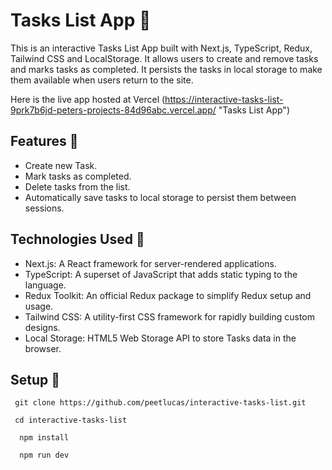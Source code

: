 # Tasks List App  📜

This is an interactive Tasks List App built with Next.js, TypeScript, Redux, Tailwind CSS and LocalStorage. It allows users to create and remove tasks and marks tasks as completed. It persists the tasks in local storage to make them available when users return to the site.

Here is the live app hosted at Vercel (https://interactive-tasks-list-9prk7b6jd-peters-projects-84d96abc.vercel.app/ "Tasks List App")

## Features :dart:

- Create new Task.
- Mark tasks as completed.
- Delete tasks from the list.
- Automatically save tasks to local storage to persist them between sessions.

## Technologies Used 🚀

- Next.js: A React framework for server-rendered applications.
- TypeScript: A superset of JavaScript that adds static typing to the language.
- Redux Toolkit: An official Redux package to simplify Redux setup and usage.
- Tailwind CSS: A utility-first CSS framework for rapidly building custom designs.
- Local Storage: HTML5 Web Storage API to store Tasks data in the browser.

## Setup  🚧

```
 git clone https://github.com/peetlucas/interactive-tasks-list.git
```

 ```
  cd interactive-tasks-list
```

```
  npm install
```

```
  npm run dev
```


